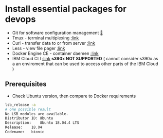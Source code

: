 # Install essential packages for devops

* Git for software configuration management [:link:](https://git-scm.com/)
* Tmux - terminal multiplexing [:link](https://github.com/tmux/tmux)
* Curl - transfer data to or from server [:link](http://manpages.ubuntu.com/manpages/bionic/man1/curl.1.html)
* Less - view file pager [:link](https://manpages.ubuntu.com/manpages/bionic/en/man1/less.1.html)
* Docker Engine CE -  container daemen [:link](https://docs.docker.com/install/linux/docker-ce/ubuntu/)
* IBM Cloud CLI [:link](https://github.com/IBM-Cloud/ibm-cloud-cli-release) __s390x NOT SUPPORTED__ ( cannot consider s390x as a an enviroment that can be used to access other parts of the IBM Cloud )

## Prerequisites
* Check Ubuntu version, then compare to Docker requirements
```bash
lsb_release -a
# one possible result
No LSB modules are available.
Distributor ID:	Ubuntu
Description:	Ubuntu 18.04.4 LTS
Release:	18.04
Codename:	bionic
```
